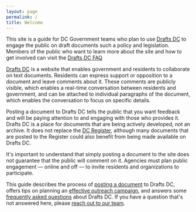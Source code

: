 ```yaml
---
layout: page
permalink: /
title: Welcome
---
```


This site is a guide for DC Government teams who plan to use [Drafts DC](https://drafts.dc.gov/) to engage the public on draft documents such a policy and legislation.  Members of the public who want to learn more about the site and how to get involved can visit the [Drafts DC FAQ](https://drafts.dc.gov/faq)

[Drafts DC](https://drafts.dc.gov/) is a website that enables government and residents to collaborate on text documents. Residents can express support or opposition to a document and leave comments about it. These comments are publicly visible, which enables a real-time conversation between residents and government, and can be attached to individual paragraphs of the document, which enables the conversation to focus on specific details.

Posting a document to Drafts DC tells the public that you want feedback and will be paying attention to and engaging with those who provides it. Drafts DC is a place for documents that are being actively developed, not an archive. It does not replace the [DC Register](http://dcregs.dc.gov), although many documents that are posted to the Register could also benefit from being made available on Drafts DC.

It's important to understand that simply posting a document to the site does not guarantee that the public will comment on it. Agencies must plan public engagement — online and off — to invite residents and organizations to participate.

This guide describes the process of [posting a document](posting.html) to Drafts DC, offers tips on planning an [effective outreach campaign](outreach.html), and answers some [frequently asked questions](faq.html) about Drafts DC. If you have a question that's not answered here, please [reach out to our team](contact.html).
